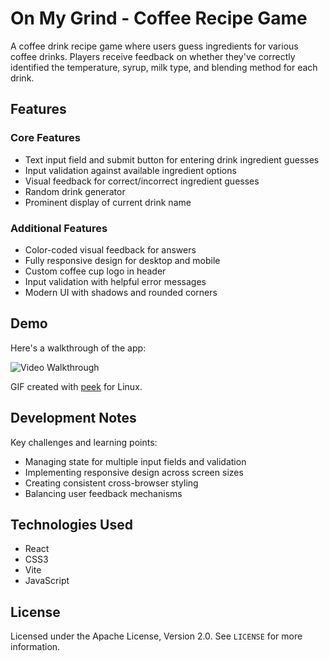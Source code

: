 # On My Grind - Coffee Recipe Game

A coffee drink recipe game where users guess ingredients for various coffee drinks. Players receive feedback on whether they've correctly identified the temperature, syrup, milk type, and blending method for each drink.

## Features

### Core Features
- Text input field and submit button for entering drink ingredient guesses 
- Input validation against available ingredient options
- Visual feedback for correct/incorrect ingredient guesses
- Random drink generator
- Prominent display of current drink name

### Additional Features
- Color-coded visual feedback for answers
- Fully responsive design for desktop and mobile
- Custom coffee cup logo in header
- Input validation with helpful error messages
- Modern UI with shadows and rounded corners

## Demo

Here's a walkthrough of the app:

<img src='https://i.imgur.com/jeqpRTv.gif' title='Video Walkthrough' width='' alt='Video Walkthrough' />

GIF created with [peek](https://github.com/phw/peek) for Linux.

## Development Notes

Key challenges and learning points:
- Managing state for multiple input fields and validation
- Implementing responsive design across screen sizes
- Creating consistent cross-browser styling
- Balancing user feedback mechanisms

## Technologies Used
- React
- CSS3
- Vite
- JavaScript

## License

Licensed under the Apache License, Version 2.0. See `LICENSE` for more information.